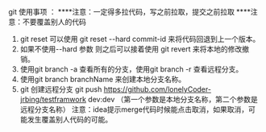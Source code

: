 git 使用事项 ：
 ****注意：一定得多拉代码，写之前拉取，提交之前拉取
 ****注意：不要覆盖别人的代码
1. git reset 可以使用 git reset --hard commit-id 来将代码回退到上一个版本。
2. 如果不使用--hard 参数  则之后可以接着使用 git revert 来将本地的修改撤销。
3. 使用git branch -a 查看所有的分支，使用git branch -r 查看远程分支。
4. 使用git branch branchName 来创建本地分支名称。
5. git 创建远程分支 git  push https://github.com/lonelyCoder-jrbing/testframwork dev:dev 
   （第一个参数是本地分支名称，第二个参数是远程分支名称）
   注意：idea提示merge代码时候能点击取消，如果取消，可能发生覆盖别人代码的可能。
   
   
   
   
   
   
   
   
   
   
   
